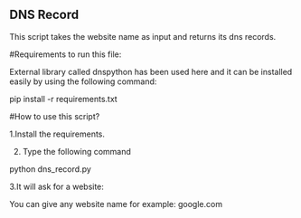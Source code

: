 ## DNS Record

This script takes the website name as input and returns its dns records.

#Requirements to run this file:

External library called dnspython has been used here and it can be installed easily by using the following command:

pip install -r requirements.txt

#How to use this script?

1.Install the requirements.

2. Type the following command

python dns_record.py

3.It will ask for a website:

You can give any website name for example: google.com
